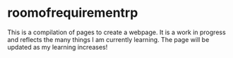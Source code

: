 # roomofrequirementrp
This is a compilation of pages to create a webpage. It is a work in progress and reflects the many things I am currently learning. The page will be updated as my learning increases!
